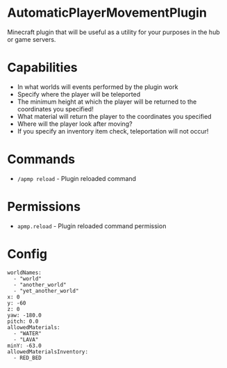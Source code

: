 # AutomaticPlayerMovementPlugin
Minecraft plugin that will be useful as a utility for your purposes in the hub or game servers.

# Capabilities

- In what worlds will events performed by the plugin work
- Specify where the player will be teleported
- The minimum height at which the player will be returned to the coordinates you specified!
- What material will return the player to the coordinates you specified
- Where will the player look after moving?
- If you specify an inventory item check, teleportation will not occur!

# Commands

- `/apmp reload` - Plugin reloaded command

# Permissions

- `apmp.reload` - Plugin reloaded command permission

# Config
```
worldNames:
  - "world"
  - "another_world"
  - "yet_another_world"
x: 0
y: -60
z: 0
yaw: -180.0
pitch: 0.0
allowedMaterials:
  - "WATER"
  - "LAVA"
minY: -63.0
allowedMaterialsInventory:
  - RED_BED
```
